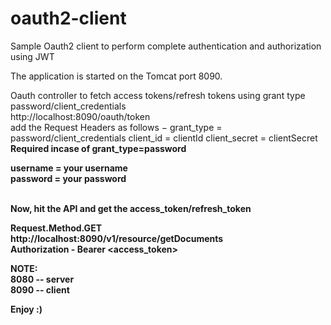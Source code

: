 # oauth2-client
Sample Oauth2 client to perform complete authentication and authorization using JWT

The application is started on the Tomcat port 8090.

Oauth controller to fetch access tokens/refresh tokens using grant type password/client_credentials
<br>
http://localhost:8090/oauth/token
<br>
add the Request Headers as follows − 
grant_type = password/client_credentials
client_id = clientId
client_secret = clientSecret
<br>
<b> Required incase of grant_type=password <b> <br>

username = your username <br>
password = your password <br>

<br>
Now, hit the API and get the access_token/refresh_token

Request.Method.GET
<br>
http://localhost:8090/v1/resource/getDocuments <br>
Authorization - Bearer <access_token>


NOTE: <br>
8080 -- server<br>
8090 -- client

Enjoy :)
